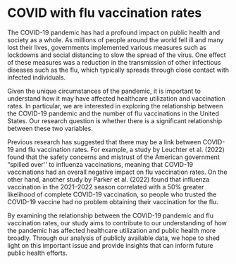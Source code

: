 # COVID with flu vaccination rates 
The COVID-19 pandemic has had a profound impact on public health and society as a whole. As millions of people around the world fell ill and many lost their lives, governments implemented various measures such as lockdowns and social distancing to slow the spread of the virus. One effect of these measures was a reduction in the transmission of other infectious diseases such as the flu, which typically spreads through close contact with infected individuals.

Given the unique circumstances of the pandemic, it is important to understand how it may have affected healthcare utilization and vaccination rates. In particular, we are interested in exploring the relationship between the COVID-19 pandemic and the number of flu vaccinations in the United States. Our research question is whether there is a significant relationship between these two variables.

Previous research has suggested that there may be a link between COVID-19 and flu vaccination rates. For example, a study by Leuchter et al. (2022) found that the safety concerns and mistrust of the American government “spilled over'' to influenza vaccinations, meaning that COVID-19 vaccinations had an overall negative impact on flu vaccination rates. On the other hand, another study by Parker et al. (2022) found that influenza vaccination in the 2021–2022 season correlated with a 50% greater likelihood of complete COVID-19 vaccination, so people who trusted the COVID-19 vaccine had no problem obtaining their vaccination for the flu.

By examining the relationship between the COVID-19 pandemic and flu vaccination rates, our study aims to contribute to our understanding of how the pandemic has affected healthcare utilization and public health more broadly. Through our analysis of publicly available data, we hope to shed light on this important issue and provide insights that can inform future public health efforts.
